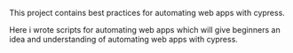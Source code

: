 This project contains best practices for automating web apps with cypress.

Here i wrote scripts for automating web apps which will give beginners an idea and understanding of automating web apps with cypress.
